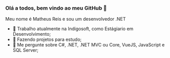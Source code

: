 ### Olá a todos, bem vindo ao meu GitHub 👋

Meu nome é Matheus Reis e sou um desenvolvedor .NET

- 🔭 Trabalho atualmente na Indigosoft, como Estágiario em Desenvolvimento;
- 🌱  Fazendo projetos para estudo;
- 💬  Me pergunte sobre C#, .NET, .NET MVC ou Core, VueJS, JavaScript e SQL Server;
